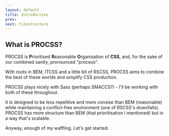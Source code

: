 ```yaml
---
layout: default
title: Introduction
prev: 
next: filestructure
---
```

## What is PROCSS?

PROCSS is **P**rioritised **R**easonable **O**rganisation of **CSS**, and, for the sake of our combined sanity, pronounced "process".

With roots in BEM, ITCSS and a little bit of RSCSS, PROCSS aims to combine the best of these worlds and simplify CSS production.

PROCSS plays nicely with Sass (perhaps SMACCS?) - I'll be working with both of these throughout.



It is designed to be less repetitive and more consise than BEM (reasonable) while maintaining a conflict-free environment (one of RSCSS's downfalls).
PROCSS has more structure than BEM (that prioritisation I mentioned) but in a way that's scalable.

Anyway, enough of my waffling. Let's get started. 